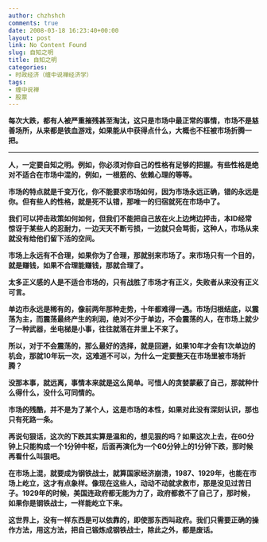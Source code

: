 ```yaml
---
author: chzhshch
comments: true
date: 2008-03-18 16:23:40+00:00
layout: post
link: No Content Found
slug: 自知之明
title: 自知之明
categories:
- 时政经济（缠中说禅经济学）
tags:
- 缠中说禅
- 股票
---
```


			

**每次大跌，都有人被严重摧残甚至淘汰，这只是市场中最正常的事情，市场不是慈善场所，从来都是铁血游戏，如果能从中获得点什么，大概也不枉被市场折腾一把。**

** **

**人，一定要自知之明。例如，你必须对你自己的性格有足够的把握。有些性格是绝对不适合在市场中混的，例如，一根筋的、依赖心理的等等。**

**市场的特点就是千变万化，你不能要求市场如何，因为市场永远正确，错的永远是你。但有些人的性格，就是死不认错，那唯一的归宿就死在市场中了。**

**我们可以抨击政策如何如何，但我们不能把自己放在火上边烤边抨击，本ID经常惊讶于某些人的忍耐力，一边天天不断亏损，一边就只会骂街，这种人，市场从来就没有给他们留下活的空间。**

**市场上永远有不合理，如果你为了合理，那就别来市场了。来市场只有一个目的，就是赚钱，如果不合理能赚钱，那就合理了。**

**太多正义感的人是不适合市场的，只有战胜了市场才有正义，失败者从来没有正义可言。**

**单边市永远是稀有的，像前两年那种走势，十年都难得一遇。市场归根结底，以震荡为主，而震荡最终产生的利润，绝对不少于单边，不会震荡的人，在市场上就少了一种武器，坐电梯是小事，往往就落在井里上不来了。**

**所以，对于不会震荡的，那么最好的选择，就是回避，如果10年才会有1次单边的机会，那就10年玩一次，这难道不可以，为什么一定要整天在市场里被市场折腾？**

**没那本事，就远离，事情本来就是这么简单。可惜人的贪婪蒙蔽了自己，那就种什么得什么，没什么可同情的。**

**市场的残酷，并不是为了某个人，这是市场的本性，如果对此没有深刻认识，那也只有死路一条。**

**再说句狠话，这次的下跌其实算是温和的，想见狠的吗？如果这次上去，在60分钟上只能构成一个1分钟中枢，后面再演化为一个60分钟上的1分钟下跌，那时候再看什么叫狠吧。**

**在市场上混，就要成为钢铁战士，就算国家经济崩溃，1987、1929年，也能在市场上屹立，这才有点象样。像现在这些人，动动不动就求救市，那是没见过苦日子。1929年的时候，美国连政府都无能为力了，政府都救不了自己了，那时候，如果你是钢铁战士，一样能屹立下来。**

**这世界上，没有一样东西是可以依靠的，即使那东西叫政府。我们只需要正确的操作方法，用这方法，把自己锻炼成钢铁战士，除此之外，都是废话。**
